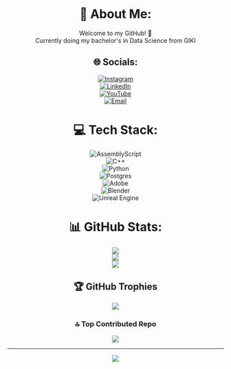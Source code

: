 <div align="center">

# 💫 About Me:
Welcome to my GitHub! 🚀  
Currently doing my bachelor's in Data Science from GIKI  

## 🌐 Socials:
[![Instagram](https://img.shields.io/badge/Instagram-%23E4405F.svg?logo=Instagram&logoColor=white)](https://instagram.com/zainwajid_)  
[![LinkedIn](https://img.shields.io/badge/LinkedIn-%230077B5.svg?logo=linkedin&logoColor=white)](https://linkedin.com/in/zain-wajid-5978462a0)  
[![YouTube](https://img.shields.io/badge/YouTube-%23FF0000.svg?logo=YouTube&logoColor=white)](https://youtube.com/@warkasai7558)  
[![Email](https://img.shields.io/badge/Email-D14836?logo=gmail&logoColor=white)](mailto:zainwajidsharif@gmail.com)  

# 💻 Tech Stack:
![AssemblyScript](https://img.shields.io/badge/assembly%20script-%23000000.svg?style=for-the-badge&logo=assemblyscript&logoColor=white)  
![C++](https://img.shields.io/badge/c++-%2300599C.svg?style=for-the-badge&logo=c%2B%2B&logoColor=white)  
![Python](https://img.shields.io/badge/python-3670A0?style=for-the-badge&logo=python&logoColor=ffdd54)  
![Postgres](https://img.shields.io/badge/postgres-%23316192.svg?style=for-the-badge&logo=postgresql&logoColor=white)  
![Adobe](https://img.shields.io/badge/adobe-%23FF0000.svg?style=for-the-badge&logo=adobe&logoColor=white)  
![Blender](https://img.shields.io/badge/blender-%23F5792A.svg?style=for-the-badge&logo=blender&logoColor=white)  
![Unreal Engine](https://img.shields.io/badge/unrealengine-%23313131.svg?style=for-the-badge&logo=unrealengine&logoColor=white)  

# 📊 GitHub Stats:
![](https://github-readme-stats.vercel.app/api?username=ZainWajid775&theme=aura&hide_border=false&include_all_commits=true&count_private=true)  
![](https://github-readme-streak-stats.herokuapp.com/?user=ZainWajid775&theme=aura&hide_border=false)  
![](https://github-readme-stats.vercel.app/api/top-langs/?username=ZainWajid775&theme=aura&hide_border=false&include_all_commits=true&count_private=true&layout=compact)  

## 🏆 GitHub Trophies
![](https://github-profile-trophy.vercel.app/?username=ZainWajid775&theme=city_lights&no-frame=false&no-bg=true&margin-w=4)  

### 🔝 Top Contributed Repo
![](https://github-contributor-stats.vercel.app/api?username=ZainWajid775&limit=5&theme=dark&combine_all_yearly_contributions=true)  

---
[![](https://visitcount.itsvg.in/api?id=ZainWajid775&icon=0&color=8)](https://visitcount.itsvg.in)  

</div>
